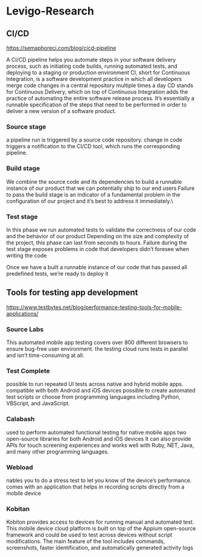 # Levigo-Research
## CI/CD
https://semaphoreci.com/blog/cicd-pipeline

A CI/CD pipeline helps you automate steps in your software delivery process, such as initiating code builds, running automated tests, and deploying to a staging or production environment
CI, short for Continuous Integration, is a software development practice in which all developers merge code changes in a central repository multiple times a day
CD stands for Continuous Delivery, which on top of Continuous Integration adds the practice of automating the entire software release process.
It’s essentially a runnable specification of the steps that need to be performed in order to deliver a new version of a software product.
### Source stage
a pipeline run is triggered by a source code repository.
change in code triggers a notification to the CI/CD tool, which runs the corresponding pipeline.
### Build stage
We combine the source code and its dependencies to build a runnable instance of our product that we can potentially ship to our end users
Failure to pass the build stage is an indicator of a fundamental problem in the configuration of our project and it’s best to address it immediately.\
### Test stage
In this phase we run automated tests to validate the correctness of our code and the behavior of our product
Depending on the size and complexity of the project, this phase can last from seconds to hours.
Failure during the test stage exposes problems in code that developers didn’t foresee when writing the code

Once we have a built a runnable instance of our code that has passed all predefined tests, we’re ready to deploy it

## Tools for testing app development
https://www.testbytes.net/blog/performance-testing-tools-for-mobile-applications/
### Source Labs
This automated mobile app testing covers over 800 different browsers to ensure bug-free user environment.
the testing cloud runs tests in parallel and isn’t time-consuming at all.
### Test Complete
possible to run repeated UI tests across native and hybrid mobile apps. 
compatible with both Android and iOS devices
possible to create automated test scripts or choose from programming languages including Python, VBScript, and JavaScript.
### Calabash
used to perform automated functional testing for native mobile apps
two open-source libraries for both Android and iOS devices
It can also provide APIs for touch screening experiences and works well with Ruby, NET, Java, and many other programming languages.
### Webload
nables you to do a stress test to let you know of the device’s performance. 
comes with an application that helps in recording scripts directly from a mobile device
### Kobitan
Kobiton provides access to devices for running manual and automated test. 
This mobile device cloud platform is built on top of the Appium open-source framework and could be used to test across devices without script modifications.
The main feature of the tool includes commands, screenshots, faster identification, and automatically generated activity logs
